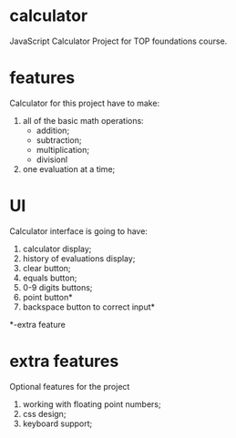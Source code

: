 # calculator

JavaScript Calculator Project for TOP foundations course.

# features

Calculator for this project have to make:
1. all of the basic math operations:
    - addition;
    - subtraction;
    - multiplication;
    - divisionl
2. one evaluation at a time;

# UI
Calculator interface is going to have:
1. calculator display;
2. history of evaluations display;
3. clear button;
4. equals button;
5. 0-9 digits buttons;
6. point button*
7. backspace button to correct input*

*-extra feature

# extra features
Optional features for the project
1. working with floating point numbers;
2. css design;
3. keyboard support;
